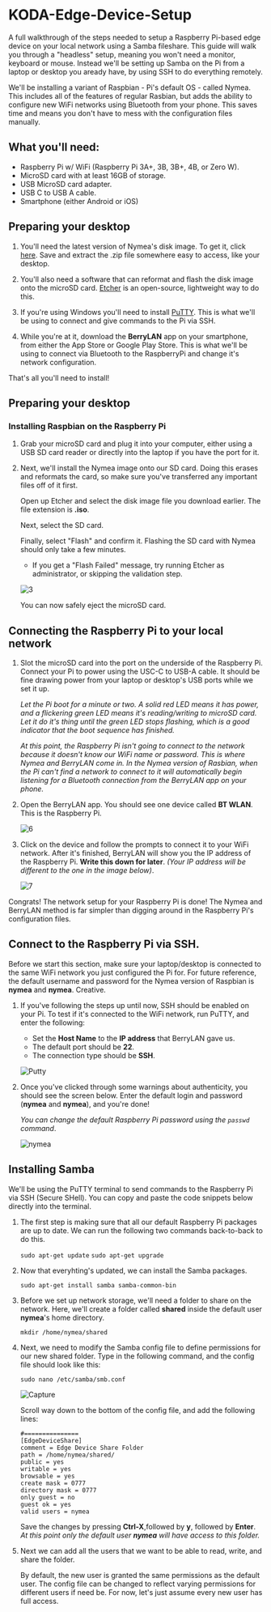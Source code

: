 # KODA-Edge-Device-Setup
A full walkthrough of the steps needed to setup a Raspberry Pi-based edge device on your local network using a Samba fileshare. This guide will walk you through a "headless" setup, meaning you won't need a monitor, keyboard or mouse. Instead we'll be setting up Samba on the Pi from a laptop or desktop you aready have, by using SSH to do everything remotely.

We'll be installing a variant of Raspbian - Pi's default OS - called Nymea. This includes all of the features of regular Rasbian, but adds the ability to configure new WiFi networks using Bluetooth from your phone. This saves time and means you don't have to mess with the configuration files manually.

## What you'll need:
- Raspberry Pi w/ WiFi (Raspberry Pi 3A+, 3B, 3B+, 4B, or Zero W).
- MicroSD card with at least 16GB of storage.
- USB MicroSD card adapter.
- USB C to USB A cable.
- Smartphone (either Android or iOS)

## Preparing your desktop
1. You'll need the latest version of Nymea's disk image. To get it, click [here](https://downloads.nymea.io/images/raspberrypi/latest). Save and extract the .zip file somewhere easy to access, like your desktop.

2. You'll also need a software that can reformat and flash the disk image onto the microSD card. [Etcher](https://www.balena.io/etcher/) is an open-source, lightweight way to do this.

3. If you're using Windows you'll need to install [PuTTY](https://www.puttygen.com/download.php?val=4). This is what we'll be using to connect and give commands to the Pi via SSH.

4. While you're at it, download the **BerryLAN** app on your smartphone, from either the App Store or Google Play Store. This is what we'll be using to connect via Bluetooth to the RaspberryPi and change it's network configuration.

That's all you'll need to install!

## Preparing your desktop

### Installing Raspbian on the Raspberry Pi
1. Grab your microSD card and plug it into your computer, either using a USB SD card reader or directly into the laptop if you have the port for it. 

2. Next, we'll install the Nymea image onto our SD card. Doing this erases and reformats the card, so make sure you've transferred any important files off of it first.
 
   Open up Etcher and select the disk image file you download earlier. The file extension is **.iso**.
   
   Next, select the SD card.
   
   Finally, select "Flash" and confirm it. Flashing the SD card with Nymea should only take a few minutes.
      - If you get a "Flash Failed" message, try running Etcher as administrator, or skipping the validation step.
   
    
   ![3](https://user-images.githubusercontent.com/36873627/129815716-d4207c58-f2ac-4ffa-b717-2c27a511dcc5.JPG)


   You can now safely eject the microSD card.

## Connecting the Raspberry Pi to your local network
1. Slot the microSD card into the port on the underside of the Raspberry Pi. Connect your Pi to power using the USC-C to USB-A cable. It should be fine drawing power from your laptop or desktop's USB ports while we set it up.

   *Let the Pi boot for a minute or two. A solid red LED means it has power, and a flickering green LED means it's reading/writing to     microSD card. Let it do it's thing until the green LED stops flashing, which is a good indicator that the boot sequence has finished.*

   *At this point, the Raspberry Pi isn't going to connect to the network because it doesn't know our WiFi name or password. This is where Nymea and BerryLAN come in. In the Nymea version of Rasbian, when the Pi can't find a network to connect to it will automatically begin listening for a Bluetooth connection from the BerryLAN app on your phone.*

2. Open the BerryLAN app. You should see one device called **BT WLAN**. This is the Raspberry Pi.

   ![6](https://user-images.githubusercontent.com/36873627/129817256-2f8bf219-9b45-4da4-b52d-1dd39bce300a.png)

3. Click on the device and follow the prompts to connect it to your WiFi network. After it's finished, BerryLAN will show you the IP address of the Raspberry Pi. **Write this down for later**. *(Your IP address will be different to the one in the image below)*.

   ![7](https://user-images.githubusercontent.com/36873627/129817396-94af6f1e-399d-4c2b-9a71-d572eea154bb.png)

Congrats! The network setup for your Raspberry Pi is done! The Nymea and BerryLAN method is far simpler than digging around in the Raspberry Pi's configuration files.

## Connect to the Raspberry Pi via SSH.
Before we start this section, make sure your laptop/desktop is connected to the same WiFi network you just configured the Pi for.
For future reference, the default username and password for the Nymea version of Raspbian is **nymea** and **nymea**. Creative.

1. If you've following the steps up until now, SSH should be enabled on your Pi. To test if it's connected to the WiFi network, run PuTTY, and enter the following:
   - Set the **Host Name** to the **IP address** that BerryLAN gave us.
   - The default port should be **22**.
   - The connection type should be **SSH**.

   ![Putty](https://user-images.githubusercontent.com/36873627/129817991-5b2e05cb-c884-4144-b760-38d6b37f5743.JPG)


2. Once you've clicked through some warnings about authenticity, you should see the screen below. Enter the default login and 
   password (**nymea** and **nymea**), and you're done!
   
   *You can change the default Raspberry Pi password using the ```passwd``` command*.
   
   ![nymea](https://user-images.githubusercontent.com/36873627/129818213-181cc7db-443a-4ad0-8bfc-fad7b1412ad1.png)


## Installing Samba

We'll be using the PuTTY terminal to send commands to the Raspberry Pi via SSH (Secure SHell). You can copy and paste the code snippets below directly into the terminal.

1. The first step is making sure that all our default Raspberry Pi packages are up to date. We can run the following two commands back-to-back to do this.

   ```sudo apt-get update```
   ```sudo apt-get upgrade```
   
2. Now that everyhting's updated, we can install the Samba packages.

   ```sudo apt-get install samba samba-common-bin```

3. Before we set up network storage, we'll need a folder to share on the network. Here, we'll create a folder called **shared** inside the default user **nymea**'s home directory.

   ```mkdir /home/nymea/shared```
   
4. Next, we need to modify the Samba config file to define permissions for our new shared folder. Type in the following command, and the config file should look like this:

   ```sudo nano /etc/samba/smb.conf```

   ![Capture](https://user-images.githubusercontent.com/36873627/129819802-c03f1ac1-3bbd-4118-9d2e-278e39d92215.PNG)

   Scroll way down to the bottom of the config file, and add the following lines:
   
   ```
   #===============
   [EdgeDeviceShare]
   comment = Edge Device Share Folder
   path = /home/nymea/shared/
   public = yes
   writable = yes
   browsable = yes
   create mask = 0777
   directory mask = 0777
   only guest = no
   guest ok = yes
   valid users = nymea
   ```
   
   Save the changes by pressing **Ctrl-X**,followed by **y**, followed by **Enter**.
   *At this point only the default user **nymea** will have access to this folder.*
   
5. Next we can add all the users that we want to be able to read, write, and share the folder.

   By default, the new user is granted the same permissions as the default user. The config file can be changed to reflect varying permissions for different users if need be. For    now, let's just assume every new user has full access.
   
   
 
   
   
   


